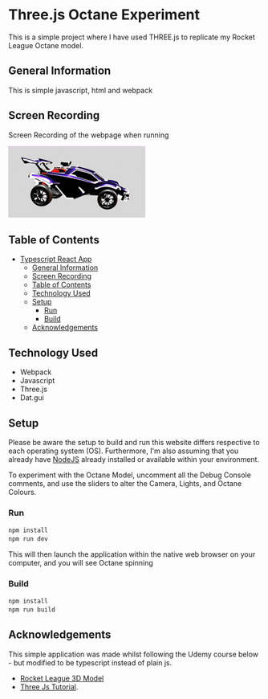 # Three.js Octane Experiment
This is a simple project where I have used THREE.js to replicate my Rocket League Octane model.

## General Information

This is simple javascript, html and webpack

## Screen Recording

Screen Recording of the webpage when running

![alt-text](https://github.com/prandell/threejs-octane-experiment/blob/master/screenshots/screen-recording.gif)

## Table of Contents

- [Typescript React App](#three.js-octane-experiment)
  - [General Information](#general-information)
  - [Screen Recording](#screen-recording)
  - [Table of Contents](#table-of-contents)
  - [Technology Used](#technology-used)
  - [Setup](#setup)
    - [Run](#run)
    - [Build](#build)
  - [Acknowledgements](#acknowledgements)

## Technology Used

- Webpack
- Javascript
- Three.js
- Dat.gui

## Setup

Please be aware the setup to build and run this website differs respective to each operating system (OS). Furthermore, I'm also assuming that you already have [NodeJS](https://nodejs.org/en/) already installed or available within your environment.

To experiment with the Octane Model, uncomment all the Debug Console comments, and use the sliders to alter the Camera, Lights, and Octane Colours.

### Run

```bash
npm install
npm run dev
```
This will then launch the application within the native web browser on your computer, and you will see Octane spinning

### Build

```bash
npm install
npm run build
```

## Acknowledgements

This simple application was made whilst following the Udemy course below - but modified to be typescript instead of plain js.

- [Rocket League 3D Model](https://skfb.ly/ooqDI)
- [Three Js Tutorial](https://www.youtube.com/watch?v=pUgWfqWZWmM&t=2529s).
